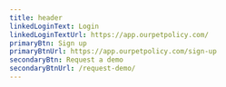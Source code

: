 ```yaml
---
title: header
linkedLoginText: Login
linkedLoginTextUrl: https://app.ourpetpolicy.com/
primaryBtn: Sign up
primaryBtnUrl: https://app.ourpetpolicy.com/sign-up
secondaryBtn: Request a demo
secondaryBtnUrl: /request-demo/
---
```

